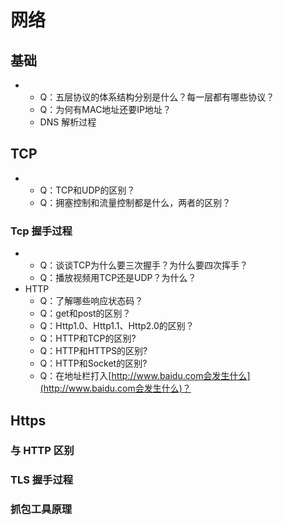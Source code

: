 # 网络

## 基础

* * Q：五层协议的体系结构分别是什么？每一层都有哪些协议？
  * Q：为何有MAC地址还要IP地址？
  * DNS 解析过程

## TCP

* * Q：TCP和UDP的区别？
  * Q：拥塞控制和流量控制都是什么，两者的区别？

### Tcp 握手过程

* * Q：谈谈TCP为什么要三次握手？为什么要四次挥手？
  * Q：播放视频用TCP还是UDP？为什么？
* HTTP
  * Q：了解哪些响应状态码？
  * Q：get和post的区别？
  * Q：Http1.0、Http1.1、Http2.0的区别？
  * Q：HTTP和TCP的区别?
  * Q：HTTP和HTTPS的区别?
  * Q：HTTP和Socket的区别?
  * Q：在地址栏打入[http://www.baidu.com会发生什么](http://www.baidu.com会发生什么)？

## Https

### 与 HTTP 区别

### TLS 握手过程

### 抓包工具原理

